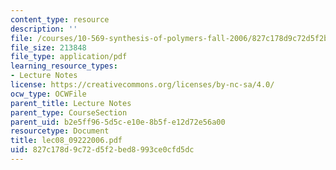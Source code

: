 ```yaml
---
content_type: resource
description: ''
file: /courses/10-569-synthesis-of-polymers-fall-2006/827c178d9c72d5f2bed8993ce0cfd5dc_lec08_09222006.pdf
file_size: 213848
file_type: application/pdf
learning_resource_types:
- Lecture Notes
license: https://creativecommons.org/licenses/by-nc-sa/4.0/
ocw_type: OCWFile
parent_title: Lecture Notes
parent_type: CourseSection
parent_uid: b2e5ff96-5d5c-e10e-8b5f-e12d72e56a00
resourcetype: Document
title: lec08_09222006.pdf
uid: 827c178d-9c72-d5f2-bed8-993ce0cfd5dc
---
```

